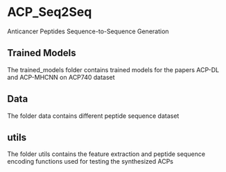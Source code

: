 # ACP_Seq2Seq
Anticancer Peptides Sequence-to-Sequence Generation
## Trained Models
The trained_models folder contains trained models for the papers ACP-DL and ACP-MHCNN on ACP740 dataset

## Data
The folder data contains different peptide sequence dataset


## utils
The folder utils contains the feature extraction and peptide sequence encoding functions used for testing the synthesized ACPs 
